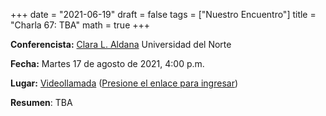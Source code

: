 +++
date      = "2021-06-19"
draft     = false
tags      = ["Nuestro Encuentro"]
title     = "Charla 67: TBA"
math      = true
+++

**Conferencista:**  [Clara L. Aldana](http://claraaldana.com) Universidad del Norte

**Fecha:** Martes 17 de agosto de 2021, 4:00 p.m.

**Lugar:** [Videollamada](https://meet.google.com/izy-pzig-pbf)  ([Presione el enlace para ingresar](https://meet.google.com/izy-pzig-pbf))

**Resumen**: TBA
